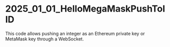 # 2025_01_01_HelloMegaMaskPushToIID
This code allows pushing an integer as an Ethereum private key or MetaMask key through a WebSocket.
